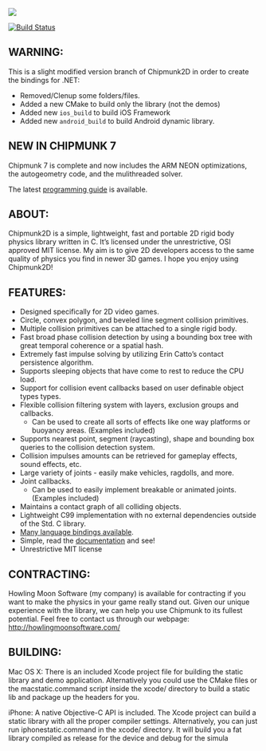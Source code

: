 ![](http://files.slembcke.net/chipmunk/logo/logo1_med.png)

[![Build Status](https://travis-ci.org/codefoco-forks/Chipmunk2D.svg?branch=binding)](https://travis-ci.org/codefoco-forks/Chipmunk2D)

## WARNING:

This is a slight modified version branch of Chipmunk2D in order to create the bindings for .NET:
* Removed/Clenup some folders/files.
* Added a new CMake to build only the library (not the demos)
* Added new `ios_build` to build iOS Framework
* Added new `android_build` to build Android dynamic library.

## NEW IN CHIPMUNK 7

Chipmunk 7 is complete and now includes the ARM NEON optimizations, the
autogeometry code, and the mulithreaded solver.

The latest [programming
guide](http://chipmunk-physics.net/release/ChipmunkLatest-Docs/) is
available.

## ABOUT:

Chipmunk2D is a simple, lightweight, fast and portable 2D rigid body
physics library written in C. It’s licensed under the unrestrictive, OSI
approved MIT license. My aim is to give 2D developers access to the same
quality of physics you find in newer 3D games. I hope you enjoy using
Chipmunk2D\!

## FEATURES:

  - Designed specifically for 2D video games.
  - Circle, convex polygon, and beveled line segment collision
    primitives.
  - Multiple collision primitives can be attached to a single rigid
    body.
  - Fast broad phase collision detection by using a bounding box tree
    with great temporal coherence or a spatial hash.
  - Extremely fast impulse solving by utilizing Erin Catto’s contact
    persistence algorithm.
  - Supports sleeping objects that have come to rest to reduce the CPU
    load.
  - Support for collision event callbacks based on user definable object
    types types.
  - Flexible collision filtering system with layers, exclusion groups
    and callbacks.
      - Can be used to create all sorts of effects like one way
        platforms or buoyancy areas. (Examples included)
  - Supports nearest point, segment (raycasting), shape and bounding box
    queries to the collision detection system.
  - Collision impulses amounts can be retrieved for gameplay effects,
    sound effects, etc.
  - Large variety of joints - easily make vehicles, ragdolls, and more.
  - Joint callbacks.
      - Can be used to easily implement breakable or animated joints.
        (Examples included)
  - Maintains a contact graph of all colliding objects.
  - Lightweight C99 implementation with no external dependencies outside
    of the Std. C library.
  - [Many language bindings
    available](http://chipmunk2d.net/bindingsAndPorts.php).
  - Simple, read the
    [documentation](http://chipmunk2d.net/documentation.php) and see\!
  - Unrestrictive MIT license

## CONTRACTING:

Howling Moon Software (my company) is available for contracting if you
want to make the physics in your game really stand out. Given our unique
experience with the library, we can help you use Chipmunk to its fullest
potential. Feel free to contact us through our webpage:
http://howlingmoonsoftware.com/

## BUILDING:

Mac OS X: There is an included Xcode project file for building the
static library and demo application. Alternatively you could use the
CMake files or the macstatic.command script inside the xcode/ directory
to build a static lib and package up the headers for you.

iPhone: A native Objective-C API is included. The Xcode project can
build a static library with all the proper compiler settings.
Alternatively, you can just run iphonestatic.command in the xcode/
directory. It will build you a fat library compiled as release for the
device and debug for the simula
